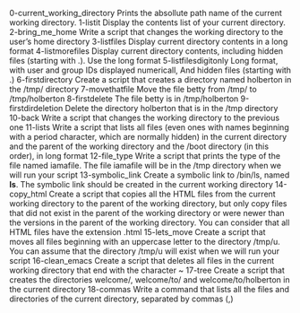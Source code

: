 0-current_working_directory Prints the absollute path name of the current working directory.
1-listit Display the contents list of your current directory.
2-bring_me_home Write a script that changes the working directory to the user’s home directory
3-listfiles Display current directory contents in a long format
4-listmorefiles  Display current directory contents, including hidden files (starting with .). Use the long format
5-listfilesdigitonly Long format, with user and group IDs displayed numericall, And hidden files (starting with .)
6-firstdirectory Create a script that creates a directory named holberton in the /tmp/ directory
7-movethatfile Move the file betty from /tmp/ to /tmp/holberton
8-firstdelete The file betty is in /tmp/holberton
9-firstdirdeletion Delete the directory holberton that is in the /tmp directory
10-back Write a script that changes the working directory to the previous one
11-lists Write a script that lists all files (even ones with names beginning with a period character, which are normally hidden) in the current directory and the parent of the working directory and the /boot directory (in this order), in long format
12-file_type Write a script that prints the type of the file named iamafile. The file iamafile will be in the /tmp directory when we will run your script
13-symbolic_link Create a symbolic link to /bin/ls, named __ls__. The symbolic link should be created in the current working directory
14-copy_html Create a script that copies all the HTML files from the current working directory to the parent of the working directory, but only copy files that did not exist in the parent of the working directory or were newer than the versions in the parent of the working directory.
You can consider that all HTML files have the extension .html
15-lets_move Create a script that moves all files beginning with an uppercase letter to the directory /tmp/u.
You can assume that the directory /tmp/u will exist when we will run your script
16-clean_emacs Create a script that deletes all files in the current working directory that end with the character ~
17-tree  Create a script that creates the directories welcome/, welcome/to/ and welcome/to/holberton in the current directory
18-commas Write a command that lists all the files and directories of the current directory, separated by commas (,)
